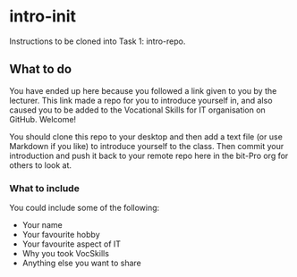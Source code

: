# intro-init
Instructions to be cloned into Task 1: intro-repo.

## What to do
You have ended up here because you followed a link given to you by the lecturer. This link made a repo for you to introduce yourself in, and also caused you to be added to the Vocational Skills for IT organisation on GitHub. Welcome!

You should clone this repo to your desktop and then add a text file (or use Markdown if you like) to introduce yourself to the class. Then commit your introduction and push it back to your remote repo here in the bit-Pro org for others to look at.

### What to include
You could include some of the following:
- Your name
- Your favourite hobby
- Your favourite aspect of IT
- Why you took VocSkills
- Anything else you want to share
